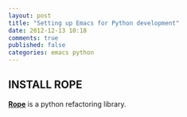 ```yaml
---
layout: post
title: "Setting up Emacs for Python development"
date: 2012-12-13 10:18
comments: true
published: false
categories: emacs python 
---
```


## INSTALL ROPE
[**Rope**](http://rope.sourceforge.net/) is a python refactoring library.

<!--more-->